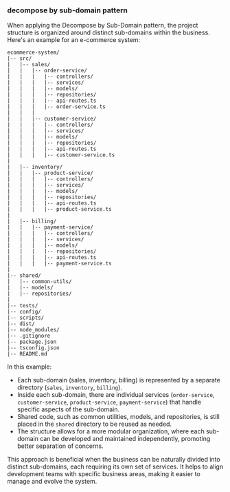 ### decompose by sub-domain pattern

When applying the Decompose by Sub-Domain pattern, the project structure is organized around distinct sub-domains within the business. Here's an example for an e-commerce system:

```plaintext
ecommerce-system/
|-- src/
|   |-- sales/
|   |   |-- order-service/
|   |   |   |-- controllers/
|   |   |   |-- services/
|   |   |   |-- models/
|   |   |   |-- repositories/
|   |   |   |-- api-routes.ts
|   |   |   |-- order-service.ts
|   |   |
|   |   |-- customer-service/
|   |   |   |-- controllers/
|   |   |   |-- services/
|   |   |   |-- models/
|   |   |   |-- repositories/
|   |   |   |-- api-routes.ts
|   |   |   |-- customer-service.ts
|
|   |-- inventory/
|   |   |-- product-service/
|   |   |   |-- controllers/
|   |   |   |-- services/
|   |   |   |-- models/
|   |   |   |-- repositories/
|   |   |   |-- api-routes.ts
|   |   |   |-- product-service.ts
|
|   |-- billing/
|   |   |-- payment-service/
|   |   |   |-- controllers/
|   |   |   |-- services/
|   |   |   |-- models/
|   |   |   |-- repositories/
|   |   |   |-- api-routes.ts
|   |   |   |-- payment-service.ts
|
|-- shared/
|   |-- common-utils/
|   |-- models/
|   |-- repositories/
|
|-- tests/
|-- config/
|-- scripts/
|-- dist/
|-- node_modules/
|-- .gitignore
|-- package.json
|-- tsconfig.json
|-- README.md
```

In this example:

- Each sub-domain (sales, inventory, billing) is represented by a separate directory (`sales`, `inventory`, `billing`).
- Inside each sub-domain, there are individual services (`order-service`, `customer-service`, `product-service`, `payment-service`) that handle specific aspects of the sub-domain.
- Shared code, such as common utilities, models, and repositories, is still placed in the `shared` directory to be reused as needed.
- The structure allows for a more modular organization, where each sub-domain can be developed and maintained independently, promoting better separation of concerns.

This approach is beneficial when the business can be naturally divided into distinct sub-domains, each requiring its own set of services. It helps to align development teams with specific business areas, making it easier to manage and evolve the system.
